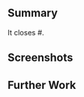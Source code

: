 ## Summary <!-- Type "It closes #0000" to automatically close the issue -->
It closes #.


## Screenshots <!-- Please add any screenshots or video for a quicker review process -->


## Further Work <!-- It's a good to make a PR smaller. Please paste the link of new issue here -->

